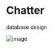 # Chatter
database design 

![image](https://user-images.githubusercontent.com/100283929/169955927-2025b807-7cd0-4bc7-93ce-da5bb974a967.png)
